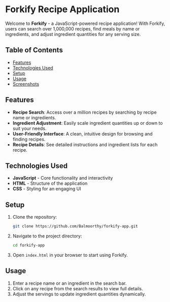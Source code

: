 # Forkify Recipe Application

Welcome to **Forkify** - a JavaScript-powered recipe application! With Forkify, users can search over 1,000,000 recipes, find meals by name or ingredients, and adjust ingredient quantities for any serving size.

## Table of Contents
- [Features](#features)
- [Technologies Used](#technologies-used)
- [Setup](#setup)
- [Usage](#usage)
- [Screenshots](#screenshots)

## Features
- **Recipe Search**: Access over a million recipes by searching by recipe name or ingredients.
- **Ingredient Adjustment**: Easily scale ingredient quantities up or down to suit your needs.
- **User-Friendly Interface**: A clean, intuitive design for browsing and finding recipes.
- **Recipe Details**: See detailed instructions and ingredient lists for each recipe.

## Technologies Used
- **JavaScript** - Core functionality and interactivity
- **HTML** - Structure of the application
- **CSS** - Styling for an engaging UI

## Setup
1. Clone the repository:
   ```bash
   git clone https://github.com/Balmoorthy/forkify-app.git
2. Navigate to the project directory:
   ```bash
   cd forkify-app
3. Open `index.html` in your browser to start using Forkify.

## Usage
  1. Enter a recipe name or an ingredient in the search bar.
  2. Click on any recipe from the search results to view full details.
  3. Adjust the servings to update ingredient quantities dynamically.

